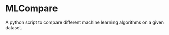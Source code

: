 MLCompare
=========

A python script to compare different machine learning algorithms on a given dataset.
